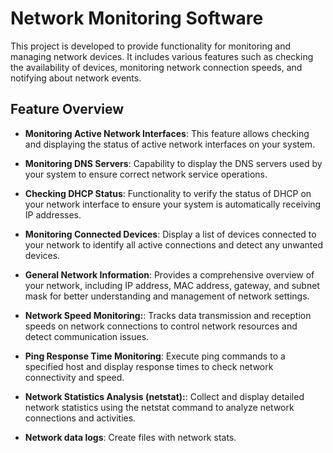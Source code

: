 # Network Monitoring Software

This project is developed to provide functionality for monitoring and managing network devices. It includes various features such as checking the availability of devices, monitoring network connection speeds, and notifying about network events.

## Feature Overview

- **Monitoring Active Network Interfaces**: This feature allows checking and displaying the status of active network interfaces on your system.

- **Monitoring DNS Servers**:  Capability to display the DNS servers used by your system to ensure correct network service operations.

- **Checking DHCP Status**: Functionality to verify the status of DHCP on your network interface to ensure your system is automatically receiving IP addresses.

- **Monitoring Connected Devices**: Display a list of devices connected to your network to identify all active connections and detect any unwanted devices.

- **General Network Information**: Provides a comprehensive overview of your network, including IP address, MAC address, gateway, and subnet mask for better understanding and management of network settings.

- **Network Speed Monitoring:**: Tracks data transmission and reception speeds on network connections to control network resources and detect communication issues.

- **Ping Response Time Monitoring**: Execute ping commands to a specified host and display response times to check network connectivity and speed.

- **Network Statistics Analysis (netstat):**: Collect and display detailed network statistics using the netstat command to analyze network connections and activities.

- **Network data logs**: Create files with network stats.
 